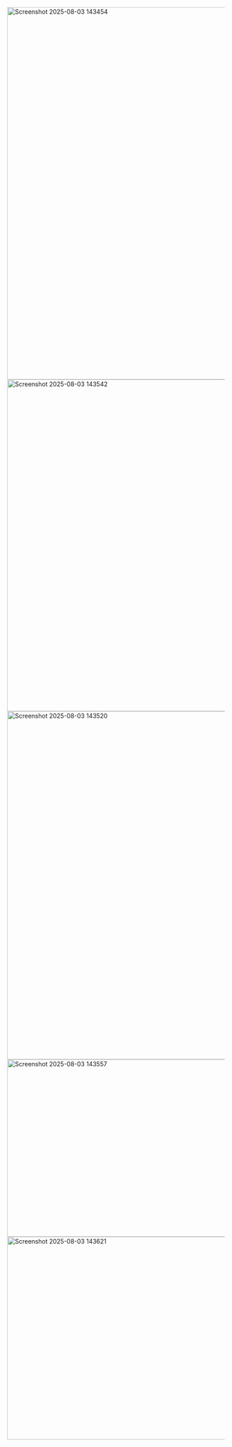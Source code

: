 
<img width="1256" height="861" alt="Screenshot 2025-08-03 143454" src="https://github.com/user-attachments/assets/288dc316-be1d-480a-ad61-dc89331a7a32" />

<img width="884" height="767" alt="Screenshot 2025-08-03 143542" src="https://github.com/user-attachments/assets/a2975d22-060a-4731-87c6-d7ca923b1b36" />


<img width="1232" height="805" alt="Screenshot 2025-08-03 143520" src="https://github.com/user-attachments/assets/da9574cd-382e-4234-900f-85bf5fb6e8ae" />


<img width="774" height="410" alt="Screenshot 2025-08-03 143557" src="https://github.com/user-attachments/assets/b1886a11-d8a8-40de-a776-d6451d00c2f9" />


<img width="591" height="469" alt="Screenshot 2025-08-03 143621" src="https://github.com/user-attachments/assets/ae68c5c2-fe9d-4375-a6e0-14719a67c749" />

